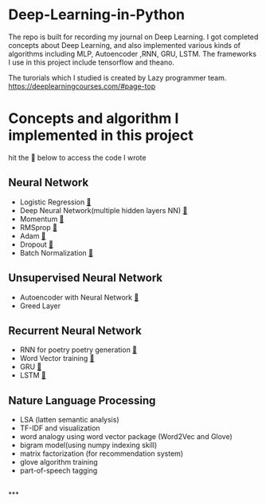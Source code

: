 # Deep-Learning-in-Python
The repo is built for recording my journal on Deep Learning. 
I got completed concepts about Deep Learning, and also implemented various kinds of algorithms including MLP, Autoencoder ,RNN, GRU, LSTM. 
The frameworks I use in this project include tensorflow and theano.<br>

The turorials which I studied is created by Lazy programmer team.
https://deeplearningcourses.com/#page-top

# Concepts and algorithm I implemented in this project
hit the :lollipop: below to access the code I wrote
## Neural Network
* Logistic Regression [:lollipop:](https://github.com/SeanWangYS/Deep-Learning-in-Python/blob/master/ann_class/regression.py) 
* Deep Neural Network(multiple hidden layers NN) [:lollipop:](https://github.com/SeanWangYS/Deep-Learning-in-Python/blob/master/ann_class2/tensorflow_ann_bySean.py)
* Momentum  [:lollipop:](https://github.com/SeanWangYS/Deep-Learning-in-Python/blob/master/ann_class2/momentum.py)
* RMSprop  [:lollipop:](https://github.com/SeanWangYS/Deep-Learning-in-Python/blob/master/ann_class2/rmsprop.py)
* Adam  [:lollipop:](https://github.com/SeanWangYS/Deep-Learning-in-Python/blob/master/ann_class2/adam.py)
* Dropout  [:lollipop:](https://github.com/SeanWangYS/Deep-Learning-in-Python/blob/master/ann_class2/dropout_tensorflow.py)
* Batch Normalization  [:lollipop:](https://github.com/SeanWangYS/Deep-Learning-in-Python/blob/master/ann_class2/batch_norm_tf.py)
## Unsupervised Neural Network
* Autoencoder with Neural Network  [:lollipop:](https://github.com/SeanWangYS/Deep-Learning-in-Python/blob/master/unsupervised_class2/autoencoder_tf.py)
* Greed Layer  
## Recurrent Neural Network
* RNN for poetry poetry generation  [:lollipop:](https://github.com/SeanWangYS/Deep-Learning-in-Python/blob/master/rnn_class/srn_language.py)
* Word Vector training  [:lollipop:](https://github.com/SeanWangYS/Deep-Learning-in-Python/blob/master/rnn_class/wiki.py)
* GRU  [:lollipop:](https://github.com/SeanWangYS/Deep-Learning-in-Python/blob/master/rnn_class/gru.py)
* LSTM  [:lollipop:](https://github.com/SeanWangYS/Deep-Learning-in-Python/blob/master/rnn_class/lstm.py)
## Nature Language Processing
* LSA (latten semantic analysis)
* TF-IDF and visualization 
* word analogy using word vector package (Word2Vec and Glove)  
* bigram model(using numpy indexing skill)
* matrix factorization (for recommendation system)
* glove algorithm training 
* part-of-speech tagging
<br>
***


